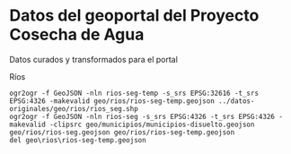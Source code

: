 # Datos del geoportal del Proyecto Cosecha de Agua
Datos curados y transformados para el portal

Ríos
```shell
ogr2ogr -f GeoJSON -nln rios-seg-temp -s_srs EPSG:32616 -t_srs EPSG:4326 -makevalid geo/rios/rios-seg-temp.geojson ../datos-originales/geo/rios/rios_seg.shp
ogr2ogr -f GeoJSON -nln rios-seg -s_srs EPSG:4326 -t_srs EPSG:4326 -makevalid -clipsrc geo/municipios/municipios-disuelto.geojson geo/rios/rios-seg.geojson geo/rios/rios-seg-temp.geojson
del geo\rios\rios-seg-temp.geojson
```
